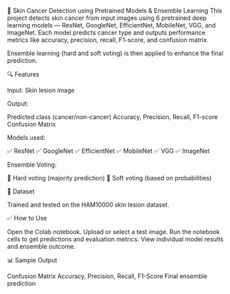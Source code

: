 🧠 Skin Cancer Detection using Pretrained Models & Ensemble Learning
This project detects skin cancer from input images using 6 pretrained deep learning models — ResNet, GoogleNet, EfficientNet, MobileNet, VGG, and ImageNet. Each model predicts cancer type and outputs performance metrics like accuracy, precision, recall, F1-score, and confusion matrix.

Ensemble learning (hard and soft voting) is then applied to enhance the final prediction.


🔍 Features

Input: Skin lesion image

Output:

Predicted class (cancer/non-cancer)
Accuracy, Precision, Recall, F1-score
Confusion Matrix

Models used:

✅ ResNet
✅ GoogleNet
✅ EfficientNet
✅ MobileNet
✅ VGG
✅ ImageNet

Ensemble Voting:

🔘 Hard voting (majority prediction)
🔘 Soft voting (based on probabilities)

📁 Dataset

Trained and tested on the HAM10000 skin lesion dataset.

✅ How to Use

Open the Colab notebook.
Upload or select a test image.
Run the notebook cells to get predictions and evaluation metrics.
View individual model results and ensemble outcome.

📊 Sample Output

Confusion Matrix
Accuracy, Precision, Recall, F1-Score
Final ensemble prediction

